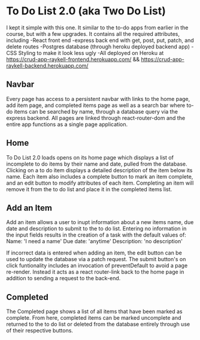 # To Do List 2.0 (aka Two Do List)
  I kept it simple with this one. It similar to the to-do apps from earlier in the course, but with a few upgrades. It contains all the required attributes, including 
  -React front end
  -express back end with get, post, put, patch, and delete routes
  -Postgres database (through heroku deployed backend app)
  -CSS Styling to make it look less ugly
  -All deployed on Heroku at 
    https://crud-app-raykell-frontend.herokuapp.com/
    &&
    https://crud-app-raykell-backend.herokuapp.com/

## Navbar
Every page has access to a persistent navbar with links to the home page, add item page, and completed items page as well as a search bar where to-do items can be searched by name, through a database query via the express backend. All pages are linked through react-router-dom and the entire app functions as a single page application.

## Home
To Do List 2.0 loads opens on its home page which displays a list of incomplete to do items by their name and date, pulled from the database. Clicking on a to do item displays a detailed description of the item below its name. Each item also includes a complete button to mark an item complete, and an edit button to modify attributes of each item. Completing an item will remove it from the to do list and place it in the completed items list.

## Add an Item
Add an item allows a user to inupt information about a new items name, due date and description to submit to the to do list. Entering no information in the input fields results in the creation of a task with the default values of:
  Name: 'I need a name'
  Due date: 'anytime'
  Description: 'no description'

If incorrect data is entered when adding an item, the edit button can be used to update the database via a patch request. The submit button's on click funtionality includes an invocation of preventDefault to avoid a page re-render. Instead it acts as a react router-link back to the home page in addition to sending a request to the back-end.

## Completed
The Completed page shows a list of all items that have been marked as complete. From here, completed items can be marked uncomplete and returned to the to do list or deleted from the database entirely through use of their respective buttons.
 